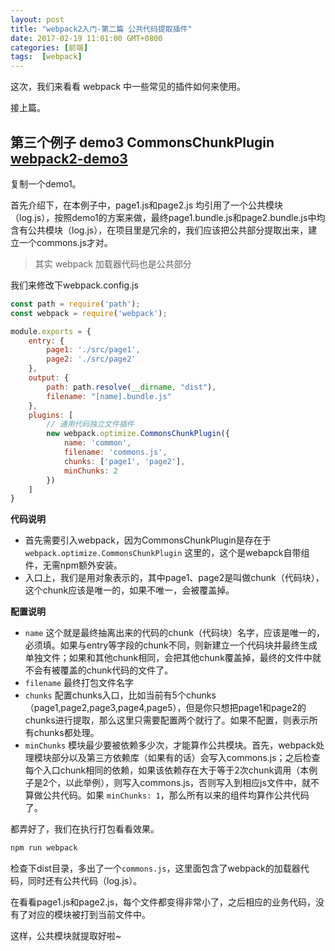 ```yaml
---
layout: post
title: "webpack2入门-第二篇 公共代码提取插件"
date: 2017-02-19 11:01:00 GMT+0800
categories: [前端]
tags:  [webpack]
---
```


这次，我们来看看 webpack 中一些常见的插件如何来使用。

接上篇。

<!-- more -->

## 第三个例子 demo3 CommonsChunkPlugin [webpack2-demo3](https://github.com/yukapril/learning/tree/master/webpack2-demo/demo3)

复制一个demo1。

首先介绍下，在本例子中，page1.js和page2.js 均引用了一个公共模块（log.js），按照demo1的方案来做，最终page1.bundle.js和page2.bundle.js中均含有公共模块（log.js），在项目里是冗余的，我们应该把公共部分提取出来，建立一个commons.js才对。

> 其实 webpack 加载器代码也是公共部分

我们来修改下webpack.config.js

```js
const path = require('path');
const webpack = require('webpack');

module.exports = {
    entry: {
        page1: './src/page1',
        page2: './src/page2'
    },
    output: {
        path: path.resolve(__dirname, "dist"),
        filename: "[name].bundle.js"
    },
    plugins: [
        // 通用代码独立文件插件
        new webpack.optimize.CommonsChunkPlugin({
            name: 'common',
            filename: 'commons.js',
            chunks: ['page1', 'page2'],
            minChunks: 2
        })
    ]
}
```

**代码说明**

* 首先需要引入webpack，因为CommonsChunkPlugin是存在于 `webpack.optimize.CommonsChunkPlugin` 这里的，这个是webapck自带组件，无需npm额外安装。
* 入口上，我们是用对象表示的，其中page1、page2是叫做chunk（代码块），这个chunk应该是唯一的，如果不唯一，会被覆盖掉。

**配置说明**
* `name` 这个就是最终抽离出来的代码的chunk（代码块）名字，应该是唯一的，必须填。如果与entry等字段的chunk不同，则新建立一个代码块并最终生成单独文件；如果和其他chunk相同，会把其他chunk覆盖掉，最终的文件中就不会有被覆盖的chunk代码的文件了。
* `filename` 最终打包文件名字
* `chunks` 配置chunks入口，比如当前有5个chunks（page1,page2,page3,page4,page5），但是你只想把page1和page2的chunks进行提取，那么这里只需要配置两个就行了。如果不配置，则表示所有chunks都处理。
* `minChunks` 模块最少要被依赖多少次，才能算作公共模块。首先，webpack处理模块部分以及第三方依赖库（如果有的话）会写入commons.js；之后检查每个入口chunk相同的依赖，如果该依赖存在大于等于2次chunk调用（本例子是2个，以此举例），则写入commons.js，否则写入到相应js文件中，就不算做公共代码。如果 `minChunks: 1`，那么所有以来的组件均算作公共代码了。

都弄好了，我们在执行打包看看效果。

```bash
npm run webpack
```

检查下dist目录，多出了一个`commons.js`，这里面包含了webpack的加载器代码，同时还有公共代码（log.js）。

在看看page1.js和page2.js，每个文件都变得非常小了，之后相应的业务代码，没有了对应的模块被打到当前文件中。

这样，公共模块就提取好啦~